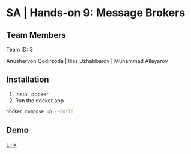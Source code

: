 # SA | Hands-on 9: Message Brokers

## Team Members

Team ID: 3

Anushervon Qodirzoda | Ilias Dzhabbarov  |  Muhammad Allayarov

## Installation

1. Install docker
2. Run the docker app
```bash
docker compose up --build
```


## Demo

[Link]()
